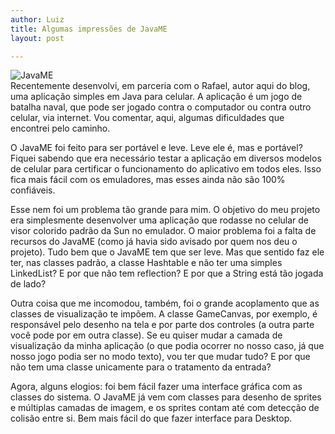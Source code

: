 ```yaml
---
author: Luiz
title: Algumas impressões de JavaME
layout: post

---
```

![][1]  
Recentemente desenvolvi, em parceria com o Rafael, autor aqui do blog, uma aplicação simples em Java para celular. A aplicação é um jogo de batalha naval, que pode ser jogado contra o computador ou contra outro celular, via internet. Vou comentar, aqui, algumas dificuldades que encontrei pelo caminho.



O JavaME foi feito para ser portável e leve. Leve ele é, mas e portável? Fiquei sabendo que era necessário testar a aplicação em diversos modelos de celular para certificar o funcionamento do aplicativo em todos eles. Isso fica mais fácil com os emuladores, mas esses ainda não são 100% confiáveis.

Esse nem foi um problema tão grande para mim. O objetivo do meu projeto era simplesmente desenvolver uma aplicação que rodasse no celular de visor colorido padrão da Sun no emulador. O maior problema foi a falta de recursos do JavaME (como já havia sido avisado por quem nos deu o projeto). Tudo bem que o JavaME tem que ser leve. Mas que sentido faz ele ter, nas classes padrão, a classe Hashtable e não ter uma simples LinkedList? E por que não tem reflection? E por que a String está tão jogada de lado?

Outra coisa que me incomodou, também, foi o grande acoplamento que as classes de visualização te impõem. A classe GameCanvas, por exemplo, é responsável pelo desenho na tela e por parte dos controles (a outra parte você pode por em outra classe). Se eu quiser mudar a camada de visualização da minha aplicação (o que podia ocorrer no nosso caso, já que nosso jogo podia ser no modo texto), vou ter que mudar tudo? E por que não tem uma classe unicamente para o tratamento da entrada?

Agora, alguns elogios: foi bem fácil fazer uma interface gráfica com as classes do sistema. O JavaME já vem com classes para desenho de sprites e múltiplas camadas de imagem, e os sprites contam até com detecção de colisão entre si. Bem mais fácil do que fazer interface para Desktop. 














 [1]: http://vidageek.net/wp-content/uploads/2008/10/javame-136x300.gif "JavaME"





